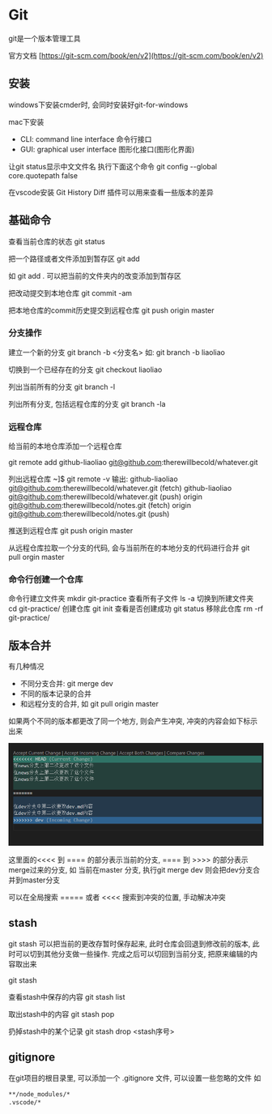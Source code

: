 # Git

git是一个版本管理工具

官方文档 [https://git-scm.com/book/en/v2](https://git-scm.com/book/en/v2)

## 安装

windows下安装cmder时, 会同时安装好git-for-windows

mac下安装

- CLI: command line interface 命令行接口
- GUI: graphical user interface 图形化接口(图形化界面)

让git status显示中文文件名
执行下面这个命令
git config --global core.quotepath false

在vscode安装 Git History Diff 插件可以用来查看一些版本的差异

## 基础命令

查看当前仓库的状态
git status

把一个路径或者文件添加到暂存区
git add <path>

如 git add .  可以把当前的文件夹内的改变添加到暂存区

把改动提交到本地仓库
git commit -am <message>

把本地仓库的commit历史提交到远程仓库
git push origin master

### 分支操作

建立一个新的分支
git branch -b <分支名>
如: git branch -b liaoliao

切换到一个已经存在的分支
git checkout liaoliao

列出当前所有的分支
git branch -l

列出所有分支, 包括远程仓库的分支
git branch -la

### 远程仓库

给当前的本地仓库添加一个远程仓库

 git remote add github-liaoliao git@github.com:therewillbecold/whatever.git

列出远程仓库
~]$ git remote -v
输出:
 github-liaoliao git@github.com:therewillbecold/whatever.git (fetch)
github-liaoliao git@github.com:therewillbecold/whatever.git (push)
origin  git@github.com:therewillbecold/notes.git (fetch)
origin  git@github.com:therewillbecold/notes.git (push)

推送到远程仓库
git push origin master

从远程仓库拉取一个分支的代码, 会与当前所在的本地分支的代码进行合并
git pull orgin master


### 命令行创建一个仓库
命令行建立文件夹
mkdir git-practice
查看所有子文件
ls -a 
切换到所建文件夹
cd git-practice/
创建仓库
git init
查看是否创建成功
git status
移除此仓库
rm -rf git-practice/

## 版本合并

有几种情况

- 不同分支合并: git merge dev
- 不同的版本记录的合并
- 和远程分支的合并, 如 git pull origin master

如果两个不同的版本都更改了同一个地方, 则会产生冲突, 冲突的内容会如下标示出来

![](images/2018-08-12-17-27-43.png)

这里面的<<<<  到 ==== 的部分表示当前的分支, ==== 到 >>>> 的部分表示merge过来的分支,
如 当前在master 分支, 执行git merge dev 则会把dev分支合并到master分支

可以在全局搜索 ===== 或者 <<<< 搜索到冲突的位置, 手动解决冲突

## stash

git stash 可以把当前的更改存暂时保存起来, 此时仓库会回退到修改前的版本, 此时可以切到其他分支做一些操作. 完成之后可以切回到当前分支, 把原来编辑的内容取出来

git stash

查看stash中保存的内容
git stash list 

取出stash中的内容
git stash pop

扔掉stash中的某个记录
git stash drop <stash序号> 

## gitignore

在git项目的根目录里, 可以添加一个 .gitignore 文件, 可以设置一些忽略的文件
如

```
**/node_modules/*
.vscode/*
```


